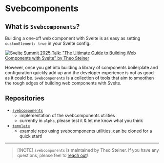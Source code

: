 # Svebcomponents

## What is `Svebcomponents`?

Building a one-off web component with Svelte is as easy as setting `customElement: true` in your Svelte config.

[![Svelte Summit 2025 Talk: "The Ultimate Guide to Building Web Components with Svelte" by Theo Steiner](https://img.youtube.com/vi/lDWfdfTH3e8/maxresdefault.jpg)](https://youtu.be/lDWfdfTH3e8)

However, once you get into building a library of components boilerplate and configuration quickly add up and the developer experience is not as good as it could be.
`Svebcomponents` is a collection of tools that aim to smoothen the rough edges of building web components with Svelte.

## Repositories

- [`svebcomponents`](https://github.com/svebcomponents/svebcomponents)
  - implementation of the svebcomponents utilities
  - currently in `alpha`, please test it & let me know what you think
- [`template`](https://github.com/svebcomponents/template)
  - example repo using svebcomponents utilities, can be cloned for a quick start!

---

> [!NOTE] `svebcomponents` is maintained by Theo Steiner. If you have any questions, please feel to [reach out](https://bsky.app/profile/theosteiner.de)!

